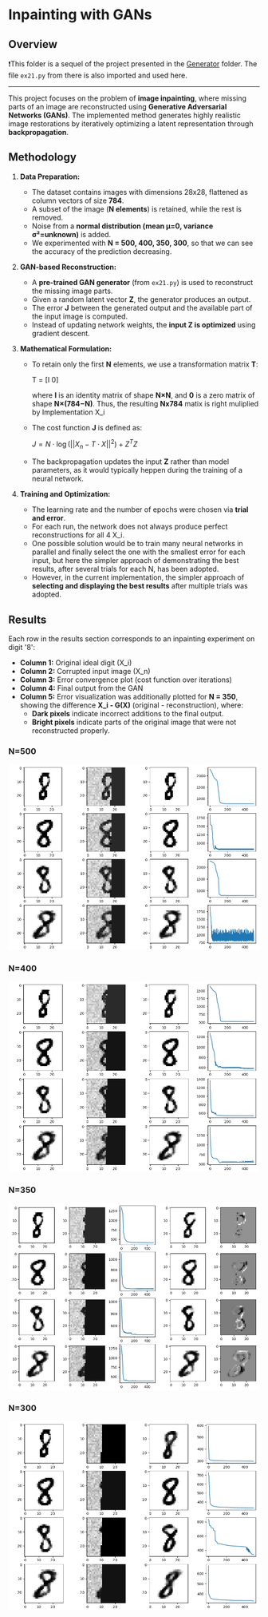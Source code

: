 # Inpainting with GANs

## Overview
❗This folder is a sequel of the project presented in the [Generator](https://github.com/FireCoder-N/machine-learning/tree/main/Generator) folder. The file `ex21.py` from there is also imported and used here.

---

This project focuses on the problem of **image inpainting**, where missing parts of an image are reconstructed using **Generative Adversarial Networks (GANs)**. The implemented method generates highly realistic image restorations by iteratively optimizing a latent representation through **backpropagation**.

## Methodology
1. **Data Preparation:**
   - The dataset contains images with dimensions 28x28, flattened as column vectors of size **784**.
   - A subset of the image (**N elements**) is retained, while the rest is removed.
   - Noise from a **normal distribution (mean μ=0, variance σ²=unknown)** is added.
   - We experimented with **N = 500, 400, 350, 300**, so that we can see the accuracy of the prediction decreasing.

2. **GAN-based Reconstruction:**
   - A **pre-trained GAN generator** (from `ex21.py`) is used to reconstruct the missing image parts.
   - Given a random latent vector **Z**, the generator produces an output.
   - The error **J** between the generated output and the available part of the input image is computed.
   - Instead of updating network weights, the **input Z is optimized** using gradient descent.

3. **Mathematical Formulation:**
   - To retain only the first **N** elements, we use a transformation matrix **T**:
     
     T = [I 0]
     
     where **I** is an identity matrix of shape **N×N**, and **0** is a zero matrix of shape **N×(784−N)**. Thus, the resulting **Nx784** matix is right muliplied by Implementation X_i
   
   - The cost function **J** is defined as:
     
     $J = N \cdot \log(|| X_n - T \cdot X ||^2) + Z^T Z$
   
   - The backpropagation updates the input **Z** rather than model parameters, as it would typically heppen during the training of a neural network.

4. **Training and Optimization:**
   - The learning rate and the number of epochs were chosen via **trial and error**.
   - For each run, the network does not always produce perfect reconstructions for all 4 X_i.
   - One possible solution would be to train many neural networks in parallel and finally select the one with the smallest error for each input, but here the simpler approach of demonstrating the best results, after several trials for each N, has been adopted.
   - However, in the current implementation, the simpler approach of **selecting and displaying the best results** after multiple trials was adopted.

## Results
Each row in the results section corresponds to an inpainting experiment on digit '8':
- **Column 1:** Original ideal digit \(X_i\)
- **Column 2:** Corrupted input image \(X_n\)
- **Column 3:** Error convergence plot (cost function over iterations)
- **Column 4:** Final output from the GAN
- **Column 5:** Error visualization was additionally plotted for **N = 350**, showing the difference **X_i - G(X)** (original - reconstruction), where:
   - **Dark pixels** indicate incorrect additions to the final output. 
   - **Bright pixels** indicate parts of the original image that were not reconstructed properly.

### N=500
![500](./images/500.png)

### N=400
![400](./images/400.png)

### N=350
![350](./images/350.png)

### N=300
![300](./images/300.png)